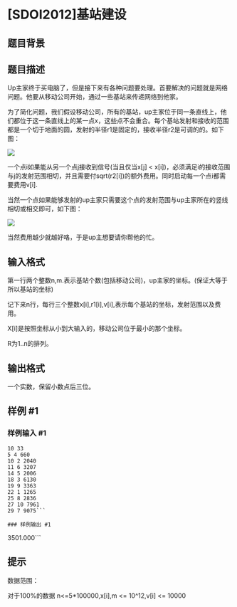 # [SDOI2012]基站建设

## 题目背景



## 题目描述

Up主家终于买电脑了，但是接下来有各种问题要处理。首要解决的问题就是网络问题。他要从移动公司开始，通过一些基站来传递网络到他家。

为了简化问题，我们假设移动公司，所有的基站，up主家位于同一条直线上，他们都位于这一条直线上的某一点x，这些点不会重合。每个基站发射和接收的范围都是一个切于地面的圆，发射的半径r1是固定的，接收半径r2是可调的的。如下图：

 ![](https://cdn.luogu.com.cn/upload/pic/1623.png) 

一个点i如果能从另一个点j接收到信号(当且仅当x[j] < x[i])，必须满足i的接收范围与j的发射范围相切，并且需要付sqrt(r2[i])的额外费用。同时启动每一个点i都需要费用v[i].

当然一个点如果能够发射的up主家只需要这个点的发射范围与up主家所在的竖线相切或相交即可，如下图：

 ![](https://cdn.luogu.com.cn/upload/pic/1624.png) 

当然费用越少就越好咯，于是up主想要请你帮他的忙。


## 输入格式

第一行两个整数n,m.表示基站个数(包括移动公司)，up主家的坐标。(保证大等于所以基站的坐标)

记下来n行，每行三个整数x[i],r1[i],v[i],表示每个基站的坐标，发射范围以及费用。

X[i]是按照坐标从小到大输入的，移动公司位于最小的那个坐标。

R为1..n的排列。


## 输出格式

一个实数，保留小数点后三位。


## 样例 #1

### 样例输入 #1
```
10 33
5 4 660
10 2 2040
11 6 3207
14 5 2006
18 3 6130
19 9 3363
22 1 1265
25 8 2836
27 10 7961
29 7 9075```

### 样例输出 #1

```
3501.000```

## 提示

数据范围：

对于100%的数据 n<=5\*100000,x[i],m <= 10^12,v[i] <= 10000

